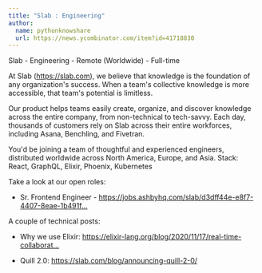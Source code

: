 ```yaml
---
title: "Slab : Engineering"
author:
  name: pythonknowshare
  url: https://news.ycombinator.com/item?id=41718830
---
```

Slab - Engineering - Remote (Worldwide) - Full-time

At Slab (<a href="https:&#x2F;&#x2F;slab.com" rel="nofollow">https:&#x2F;&#x2F;slab.com</a>), we believe that knowledge is the foundation of any organization&#x27;s success. When a team&#x27;s collective knowledge is more accessible, that team&#x27;s potential is limitless.

Our product helps teams easily create, organize, and discover knowledge across the entire company, from non-technical to tech-savvy. Each day, thousands of customers rely on Slab across their entire workforces, including Asana, Benchling, and Fivetran.

You&#x27;d be joining a team of thoughtful and experienced engineers, distributed worldwide across North America, Europe, and Asia. Stack: React, GraphQL, Elixir, Phoenix, Kubernetes

Take a look at our open roles:

- Sr. Frontend Engineer - <a href="https:&#x2F;&#x2F;jobs.ashbyhq.com&#x2F;slab&#x2F;d3dff44e-e8f7-4407-8eae-1b491f7fc1b8?utm_source=yD58vZvkWJ">https:&#x2F;&#x2F;jobs.ashbyhq.com&#x2F;slab&#x2F;d3dff44e-e8f7-4407-8eae-1b491f...</a>

A couple of technical posts:

- Why we use Elixir: <a href="https:&#x2F;&#x2F;elixir-lang.org&#x2F;blog&#x2F;2020&#x2F;11&#x2F;17&#x2F;real-time-collaboration-with-elixir-at-slab&#x2F;" rel="nofollow">https:&#x2F;&#x2F;elixir-lang.org&#x2F;blog&#x2F;2020&#x2F;11&#x2F;17&#x2F;real-time-collaborat...</a>

- Quill 2.0: <a href="https:&#x2F;&#x2F;slab.com&#x2F;blog&#x2F;announcing-quill-2-0&#x2F;" rel="nofollow">https:&#x2F;&#x2F;slab.com&#x2F;blog&#x2F;announcing-quill-2-0&#x2F;</a>
<JobApplication />
